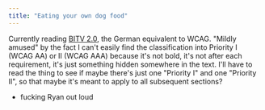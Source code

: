 ```yaml
---
title: "Eating your own dog food"
---
```



<p>Currently reading <a href="http://www.gesetze-im-internet.de/bitv_2_0/index.html">BITV 2.0</a>, the German equivalent to WCAG. "Mildly amused" by the fact I can't easily find the classification into Priority I (WCAG AA) or II (WCAG AAA) because it's not bold, it's not after each requirement, it's just something hidden somewhere in the text. I'll have to read the thing to see if maybe there's just one "Priority I" and one "Priority II", so that maybe it's meant to apply to all subsequent sections?</p><ul class="filed-as"><li>fucking Ryan out loud</li></ul>